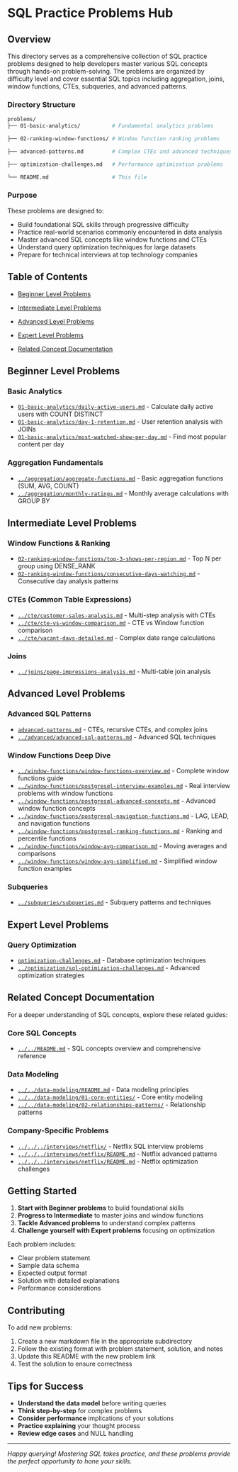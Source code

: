 # SQL Practice Problems Hub

## Overview

This directory serves as a comprehensive collection of SQL practice problems designed to help developers master various SQL concepts through hands-on problem-solving. The problems are organized by difficulty level and cover essential SQL topics including aggregation, joins, window functions, CTEs, subqueries, and advanced patterns.

### Directory Structure

```sh
problems/
├── 01-basic-analytics/          # Fundamental analytics problems

├── 02-ranking-window-functions/ # Window function ranking problems

├── advanced-patterns.md         # Complex CTEs and advanced techniques

├── optimization-challenges.md   # Performance optimization problems

└── README.md                    # This file

```

### Purpose

These problems are designed to:

- Build foundational SQL skills through progressive difficulty
- Practice real-world scenarios commonly encountered in data analysis
- Master advanced SQL concepts like window functions and CTEs
- Understand query optimization techniques for large datasets
- Prepare for technical interviews at top technology companies

## Table of Contents

- [Beginner Level Problems](#beginner-level-problems)

- [Intermediate Level Problems](#intermediate-level-problems)

- [Advanced Level Problems](#advanced-level-problems)

- [Expert Level Problems](#expert-level-problems)

- [Related Concept Documentation](#related-concept-documentation)

## Beginner Level Problems

### Basic Analytics

- [`01-basic-analytics/daily-active-users.md`](01-basic-analytics/daily-active-users.md) - Calculate daily active users with COUNT DISTINCT
- [`01-basic-analytics/day-1-retention.md`](01-basic-analytics/day-1-retention.md) - User retention analysis with JOINs
- [`01-basic-analytics/most-watched-show-per-day.md`](01-basic-analytics/most-watched-show-per-day.md) - Find most popular content per day

### Aggregation Fundamentals

- [`../aggregation/aggregate-functions.md`](../aggregation/aggregate-functions.md) - Basic aggregation functions (SUM, AVG, COUNT)
- [`../aggregation/monthly-ratings.md`](../aggregation/monthly-ratings.md) - Monthly average calculations with GROUP BY

## Intermediate Level Problems

### Window Functions & Ranking

- [`02-ranking-window-functions/top-3-shows-per-region.md`](02-ranking-window-functions/top-3-shows-per-region.md) - Top N per group using DENSE_RANK
- [`02-ranking-window-functions/consecutive-days-watching.md`](02-ranking-window-functions/consecutive-days-watching.md) - Consecutive day analysis patterns

### CTEs (Common Table Expressions)

- [`../cte/customer-sales-analysis.md`](../cte/customer-sales-analysis.md) - Multi-step analysis with CTEs
- [`../cte/cte-vs-window-comparison.md`](../cte/cte-vs-window-comparison.md) - CTE vs Window function comparison
- [`../cte/vacant-days-detailed.md`](../cte/vacant-days-detailed.md) - Complex date range calculations

### Joins

- [`../joins/page-impressions-analysis.md`](../joins/page-impressions-analysis.md) - Multi-table join analysis

## Advanced Level Problems

### Advanced SQL Patterns

- [`advanced-patterns.md`](advanced-patterns.md) - CTEs, recursive CTEs, and complex joins
- [`../advanced/advanced-sql-patterns.md`](../advanced/advanced-sql-patterns.md) - Advanced SQL techniques

### Window Functions Deep Dive

- [`../window-functions/window-functions-overview.md`](../window-functions/window-functions-overview.md) - Complete window functions guide
- [`../window-functions/postgresql-interview-examples.md`](../window-functions/postgresql-interview-examples.md) - Real interview problems with window functions
- [`../window-functions/postgresql-advanced-concepts.md`](../window-functions/postgresql-advanced-concepts.md) - Advanced window function concepts
- [`../window-functions/postgresql-navigation-functions.md`](../window-functions/postgresql-navigation-functions.md) - LAG, LEAD, and navigation functions
- [`../window-functions/postgresql-ranking-functions.md`](../window-functions/postgresql-ranking-functions.md) - Ranking and percentile functions
- [`../window-functions/window-avg-comparison.md`](../window-functions/window-avg-comparison.md) - Moving averages and comparisons
- [`../window-functions/window-avg-simplified.md`](../window-functions/window-avg-simplified.md) - Simplified window function examples

### Subqueries

- [`../subqueries/subqueries.md`](../subqueries/subqueries.md) - Subquery patterns and techniques

## Expert Level Problems

### Query Optimization

- [`optimization-challenges.md`](optimization-challenges.md) - Database optimization techniques
- [`../optimization/sql-optimization-challenges.md`](../optimization/sql-optimization-challenges.md) - Advanced optimization strategies

## Related Concept Documentation

For a deeper understanding of SQL concepts, explore these related guides:

### Core SQL Concepts

- [`../../README.md`](../../README.md) - SQL concepts overview and comprehensive reference

### Data Modeling

- [`../../data-modeling/README.md`](../../data-modeling/README.md) - Data modeling principles
- [`../../data-modeling/01-core-entities/`](../../data-modeling/01-core-entities/) - Core entity modeling
- [`../../data-modeling/02-relationships-patterns/`](../../data-modeling/02-relationships-patterns/) - Relationship patterns

### Company-Specific Problems

- [`../../../interviews/netflix/`](../../../interviews/netflix/) - Netflix SQL interview problems
- [`../../../interviews/netflix/README.md`](../../../interviews/netflix/README.md) - Netflix advanced patterns
- [`../../../interviews/netflix/README.md`](../../../interviews/netflix/README.md) - Netflix optimization challenges

## Getting Started

1. **Start with Beginner problems** to build foundational skills
2. **Progress to Intermediate** to master joins and window functions
3. **Tackle Advanced problems** to understand complex patterns
4. **Challenge yourself with Expert problems** focusing on optimization

Each problem includes:

- Clear problem statement
- Sample data schema
- Expected output format
- Solution with detailed explanations
- Performance considerations

## Contributing

To add new problems:

1. Create a new markdown file in the appropriate subdirectory
2. Follow the existing format with problem statement, solution, and notes
3. Update this README with the new problem link
4. Test the solution to ensure correctness

## Tips for Success

- **Understand the data model** before writing queries
- **Think step-by-step** for complex problems
- **Consider performance** implications of your solutions
- **Practice explaining** your thought process
- **Review edge cases** and NULL handling

---

*Happy querying! Mastering SQL takes practice, and these problems provide the perfect opportunity to hone your skills.*
